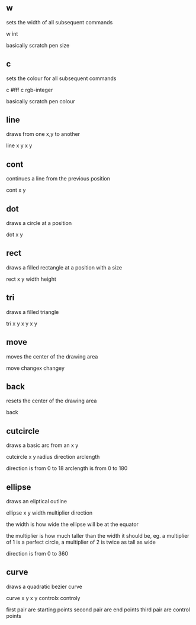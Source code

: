## w

sets the width of all subsequent commands

w int

basically scratch pen size

## c

sets the colour for all subsequent commands

c #fff
c rgb-integer

basically scratch pen colour

## line

draws from one x,y to another

line x y x y

## cont

continues a line from the previous position

cont x y

## dot

draws a circle at a position

dot x y

## rect

draws a filled rectangle at a position with a size

rect x y width height

## tri

draws a filled triangle

tri x y x y x y

## move

moves the center of the drawing area

move changex changey

## back

resets the center of the drawing area

back

## cutcircle

draws a basic arc from an x y

cutcircle x y radius direction arclength

direction is from 0 to 18
arclength is from 0 to 180

## ellipse

draws an eliptical outline

ellipse x y width multiplier direction

the width is how wide the ellipse will be at the equator

the multiplier is how much taller than the width it should be,
eg. a multiplier of 1 is a perfect circle, a multiplier of 2 is twice as tall as wide

direction is from 0 to 360

## curve

draws a quadratic bezier curve

curve x y x y controlx controly

first pair are starting points
second pair are end points
third pair are control points